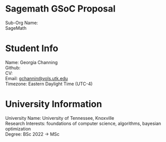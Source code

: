 # Sagemath GSoC Proposal

Sub-Org Name: <br>
SageMath <br>

# Student Info
Name: Georgia Channing <br>
Github:  <br>
CV:  <br>
Email: gchannin@vols.utk.edu <br>
Timezone: Eastern Daylight Time (UTC-4) <br>

# University Information
University Name: University of Tennessee, Knoxville <br>
Research Interests: foundations of computer science, algorithms, bayesian optimization <br>
Degree: BSc 2022 -> MSc <br>
